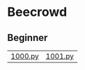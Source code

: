 # Beecrowd

## Beginner

|    |    |
|:--:|:--:|
| [1000.py](https://github.com/melhamas-io/beecrowd/blob/main/beginner/1000/) | [1001.py](https://github.com/melhamas-io/beecrowd/blob/main/beginner/1000/) |
